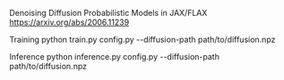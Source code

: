 Denoising Diffusion Probabilistic Models in JAX/FLAX https://arxiv.org/abs/2006.11239

Training 
python train.py config.py --diffusion-path path/to/diffusion.npz

Inference
python inference.py config.py --diffusion-path path/to/diffusion.npz
